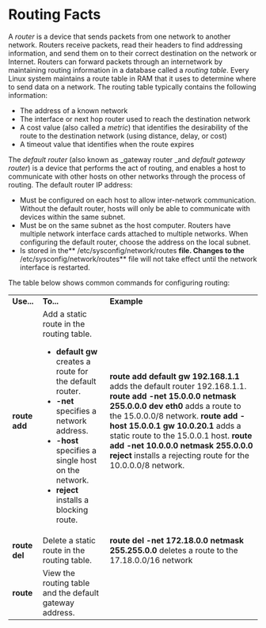 # Routing Facts

A _router_ is a device that sends packets from one network to another network.
Routers receive packets, read their headers to find addressing information,
and send them on to their correct destination on the network or Internet.
Routers can forward packets through an internetwork by maintaining routing
information in a database called a _routing table_. Every Linux system
maintains a route table in RAM that it uses to determine where to send data on
a network. The routing table typically contains the following information:

  * The address of a known network 
  * The interface or next hop router used to reach the destination network 
  * A cost value (also called a _metric_) that identifies the desirability of the route to the destination network (using distance, delay, or cost)
  * A timeout value that identifies when the route expires 

The _default router_ (also known as _gateway router _and _default gateway
router_) is a device that performs the act of routing, and enables a host to
communicate with other hosts on other networks through the process of routing.
The default router IP address:

  * Must be configured on each host to allow inter-network communication. Without the default router, hosts will only be able to communicate with devices within the same subnet. 
  * Must be on the same subnet as the host computer. Routers have multiple network interface cards attached to multiple networks. When configuring the default router, choose the address on the local subnet. 
  * Is stored in the** /etc/sysconfig/network/routes **file. Changes to the** /etc/sysconfig/network/routes** file will not take effect until the network interface is restarted. 

The table below shows common commands for configuring routing:

<table>

<tr> <td><b>Use...</b></td> <td><b>To...</b></td> <td><b>Example</b></td>

</tr>

<tr> <td><b>route add </b> </td> <td>Add a static route in the routing table.

<ul>

<li><b>default gw</b> creates a route for the default router.

</li>

<li><b>-net</b> specifies a network address.

</li>

<li><b>-host</b> specifies a single host on the network.

</li>

<li><b>reject</b> installs a blocking route.

</li>

</ul> </td> <td><b>route add default gw 192.168.1.1 </b>adds the default
router 192.168.1.1.  
<b>route add -net 15.0.0.0 netmask 255.0.0.0</b> <b>dev eth0 </b>adds a route
to the 15.0.0.0/8 network.  
<b>route add -host 15.0.0.1 gw 10.0.20.1 </b>adds a static route to the
15.0.0.1 host.  
<b>route add -net 10.0.0.0 netmask 255.0.0.0 reject</b> installs a rejecting
route for the 10.0.0.0/8 network.</td>

</tr>

<tr> <td><b>route del</b> </td> <td>Delete a static route in the routing
table. </td> <td><b>route del -net 172.18.0.0 netmask 255.255.0.0</b> deletes
a route to the 17.18.0.0/16 network</td>

</tr>

<tr> <td><b>route</b></td> <td>View the routing table and the default gateway
address. </td> <td> </td>

</tr> </table>

